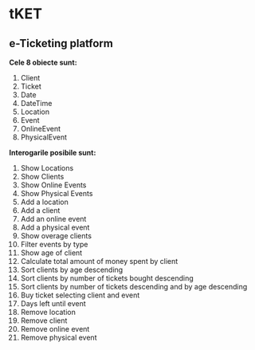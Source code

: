 # tKET
## e-Ticketing platform



**Cele 8 obiecte sunt:**
1. Client
2. Ticket
3. Date
4. DateTime
5.  Location
6. Event
7. OnlineEvent
8. PhysicalEvent
  
**Interogarile posibile sunt:**
1. Show Locations
2. Show Clients
3. Show Online Events
4. Show Physical Events
5. Add a location
6. Add a client
7. Add an online event
8. Add a physical event
9. Show overage clients
10. Filter events by type
11. Show age of client
12. Calculate total amount of money spent by client
13. Sort clients by age descending
14. Sort clients by number of tickets bought descending
15. Sort clients by number of tickets descending and by age descending
16. Buy ticket selecting client and event
17. Days left until event
18. Remove location
19. Remove client
20. Remove online event
21. Remove physical event

